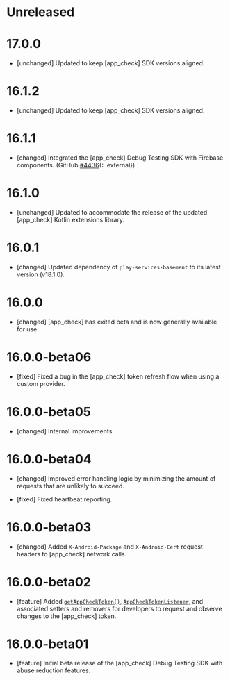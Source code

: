 # Unreleased

# 17.0.0

- [unchanged] Updated to keep [app_check] SDK versions aligned.

# 16.1.2

- [unchanged] Updated to keep [app_check] SDK versions aligned.

# 16.1.1

- [changed] Integrated the [app_check] Debug Testing SDK with Firebase
  components.
  (GitHub [#4436](//github.com/firebase/firebase-android-sdk/issues/4436){: .external})

# 16.1.0

- [unchanged] Updated to accommodate the release of the updated
  [app_check] Kotlin extensions library.

# 16.0.1

- [changed] Updated dependency of `play-services-basement` to its latest
  version (v18.1.0).

# 16.0.0

- [changed] [app_check] has exited beta and is now generally available for
  use.

# 16.0.0-beta06

- [fixed] Fixed a bug in the [app_check] token refresh flow when using a
  custom provider.

# 16.0.0-beta05

- [changed] Internal improvements.

# 16.0.0-beta04

- [changed] Improved error handling logic by minimizing the amount of requests
  that are unlikely to succeed.

- [fixed] Fixed heartbeat reporting.

# 16.0.0-beta03

- [changed] Added `X-Android-Package` and `X-Android-Cert` request headers to
  [app_check] network calls.

# 16.0.0-beta02

- [feature] Added [`getAppCheckToken()`](</docs/reference/android/com/google/firebase/appcheck/FirebaseAppCheck#getAppCheckToken(boolean)>),
  [`AppCheckTokenListener`](/docs/reference/android/com/google/firebase/appcheck/FirebaseAppCheck.AppCheckListener),
  and associated setters and removers for developers to request and observe
  changes to the [app_check] token.

# 16.0.0-beta01

- [feature] Initial beta release of the [app_check] Debug Testing SDK with
  abuse reduction features.
